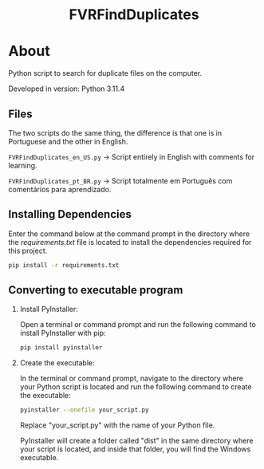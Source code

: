 <h1 align="center"><strong>FVRFindDuplicates</strong></h1>

# About
Python script to search for duplicate files on the computer.

Developed in version: Python 3.11.4

## Files
The two scripts do the same thing, the difference is that one is in Portuguese and the other in English.

`FVRFindDuplicates_en_US.py` -> Script entirely in English with comments for learning.

`FVRFindDuplicates_pt_BR.py` -> Script totalmente em Português com comentários para aprendizado.

## Installing Dependencies
Enter the command below at the command prompt in the directory where the *requirements.txt* file is located to install the dependencies required for this project.
```bash
pip install -r requirements.txt
```

## Converting to executable program

1. Install PyInstaller:

   Open a terminal or command prompt and run the following command to install PyInstaller with pip:

   ```bash
   pip install pyinstaller
   ```

2. Create the executable:

   In the terminal or command prompt, navigate to the directory where your Python script is located and run the following command to create the executable:

   ```bash
   pyinstaller --onefile your_script.py
   ```

   Replace "your_script.py" with the name of your Python file.

   PyInstaller will create a folder called "dist" in the same directory where your script is located, and inside that folder, you will find the Windows executable.
